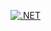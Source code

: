 [![.NET](https://github.com/Amorganskate/LeagueApp/actions/workflows/dotnet.yml/badge.svg)](https://github.com/Amorganskate/LeagueApp/actions/workflows/dotnet.yml)

